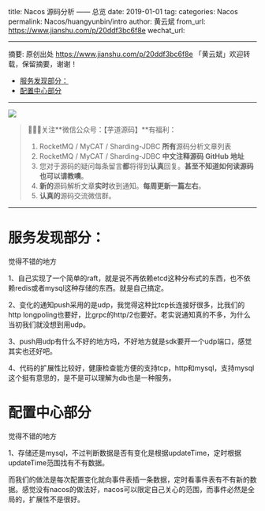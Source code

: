 title: Nacos 源码分析 —— 总览
date: 2019-01-01
tag:
categories: Nacos
permalink: Nacos/huangyunbin/intro
author: 黄云斌
from_url: https://www.jianshu.com/p/20ddf3bc6f8e
wechat_url: 

-------

摘要: 原创出处 https://www.jianshu.com/p/20ddf3bc6f8e 「黄云斌」欢迎转载，保留摘要，谢谢！

- [服务发现部分：](http://www.iocoder.cn/Nacos/huangyunbin/intro/)
- [配置中心部分](http://www.iocoder.cn/Nacos/huangyunbin/intro/)

-------

![](http://www.iocoder.cn/images/common/wechat_mp_2017_07_31.jpg)

> 🙂🙂🙂关注**微信公众号：【芋道源码】**有福利：
> 1. RocketMQ / MyCAT / Sharding-JDBC **所有**源码分析文章列表
> 2. RocketMQ / MyCAT / Sharding-JDBC **中文注释源码 GitHub 地址**
> 3. 您对于源码的疑问每条留言**都**将得到**认真**回复。**甚至不知道如何读源码也可以请教噢**。
> 4. **新的**源码解析文章**实时**收到通知。**每周更新一篇左右**。
> 5. **认真的**源码交流微信群。

-------

# 服务发现部分：

觉得不错的地方

1、自己实现了一个简单的raft，就是说不再依赖etcd这种分布式的东西，也不依赖redis或者mysql这种存储的东西。就是自己搞定。

2、变化的通知push采用的是udp，我觉得这种比tcp长连接好很多，比我们的http longpoling也要好，比grpc的http/2也要好。老实说通知真的不多，为什么当初我们就没想到用udp。

3、push用udp有什么不好的地方吗，不好地方就是sdk要开一个udp端口，感觉其实也还好吧。

4、代码的扩展性比较好，健康检查能方便的支持tcp，http和mysql，支持mysql这个挺有意思的，是不是可以理解为db也是一种服务。

# 配置中心部分

觉得不错的地方

1、存储还是mysql，不过判断数据是否有变化是根据updateTime，定时根据updateTime范围找有不有数据。

而我们的做法是每次配置变化就向事件表插一条数据，定时看事件表有不有新的数据。感觉没有nacos的做法好，nacos可以限定自己关心的范围，而事件必然是全局的，扩展性不是很好。

          

